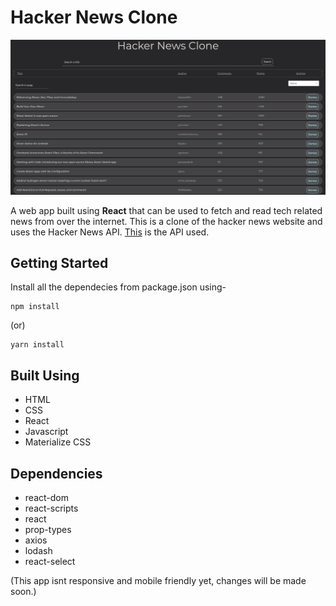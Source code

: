 # Hacker News Clone

![img](./public/screenshot.png)

A web app built using **React** that can be used to fetch and read tech related news from over the internet.
This is a clone of the hacker news website and uses the Hacker News API.
[This](https://hn.algolia.com/api/v1) is the API used.

## Getting Started

Install all the dependecies from package.json using-

```
npm install
```
(or)
```
yarn install
```

## Built Using

* HTML
* CSS
* React
* Javascript
* Materialize CSS

## Dependencies

* react-dom
* react-scripts
* react
* prop-types
* axios
* lodash
* react-select

(This app isnt responsive and mobile friendly yet, changes will be made soon.)
